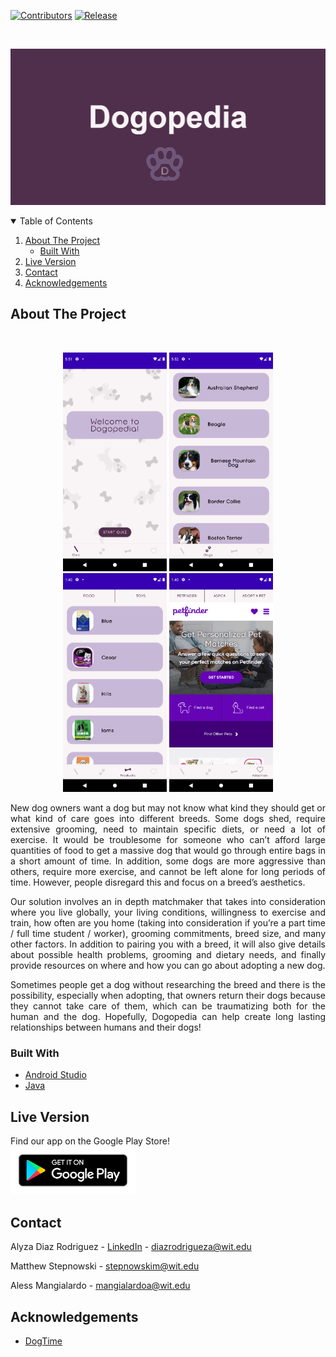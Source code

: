 [![Contributors][contributors-shield]][contributors-url]
[![Release][release-shield]][release-url]

<!-- LOGO -->
<br/>
<p align="center">
    <img src="app_images/Dogopedia.png" height="250" width="512">
</p>

<!-- TABLE OF CONTENTS -->
<details open="open">
  <summary>Table of Contents</summary>
  <ol>
    <li>
      <a href="#about-the-project">About The Project</a>
      <ul>
        <li><a href="#built-with">Built With</a></li>
      </ul>
    </li>
    <li><a href="#live-version">Live Version</a></li>
    <li><a href="#contact">Contact</a></li>
    <li><a href="#acknowledgements">Acknowledgements</a></li>
  </ol>
</details>

## About The Project
<br/>
<p align="center">
  <img src="app_images/quiz.png" height="350">
  <img src="app_images/list.png" height="350">
  <img src="app_images/products.png" height="350">
  <img src="app_images/adoption.png" height="350">
</p>
<p align="justify">
New dog owners want a dog but may not know what kind they should get or what kind of care goes into different breeds. Some dogs shed, require extensive grooming, need to maintain specific diets, or need a lot of exercise. It would be troublesome for someone who can’t afford large quantities of food to get a massive dog that would go through entire bags in a short amount of time. In addition, some dogs are more aggressive than others, require more exercise, and cannot be left alone for long periods of time. However, people disregard this and focus on a breed’s aesthetics.
</p>

<p align="justify">
Our solution involves an in depth matchmaker that takes into consideration where you live globally, your living conditions, willingness to exercise and train, how often are you home (taking into consideration if you’re a part time / full time student / worker), grooming commitments, breed size, and many other factors. In addition to pairing you with a breed, it will also give details about possible health problems, grooming and dietary needs, and finally provide resources on where and how you can go about adopting a new dog. 
</p>

<p align="justify">
Sometimes people get a dog without researching the breed and there is the possibility, especially when adopting, that owners return their dogs because they cannot take care of them, which can be traumatizing both for the human and the dog. Hopefully, Dogopedia can help create long lasting relationships between humans and their dogs!
</p>

### Built With

* [Android Studio](https://developer.android.com/studio)
* [Java](https://www.java.com/en/)

## Live Version
Find our app on the Google Play Store! <br/>
<img src="app_images/gp_badge.png" width="200">


<!-- CONTACT -->
## Contact

Alyza Diaz Rodriguez - [LinkedIn](https://linkedin.com/in/alyzadiaz) - diazrodrigueza@wit.edu

Matthew Stepnowski - stepnowskim@wit.edu

Aless Mangialardo - mangialardoa@wit.edu

<!-- ACKNOWLEDGEMENTS -->
## Acknowledgements
* [DogTime](https://dogtime.com/)

[contributors-shield]: https://img.shields.io/github/contributors/alyzadiaz/dogopedia.svg?style=for-the-badge
[contributors-url]: https://github.com/alyzadiaz/dogopedia/graphs/contributors
[release-shield]:https://img.shields.io/github/v/release/alyzadiaz/dogopedia?style=for-the-badge
[release-url]:https://github.com/alyzadiaz/dogopedia/releases
